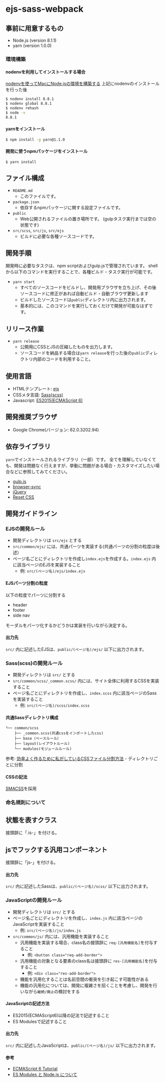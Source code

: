 ejs-sass-webpack
====

## 事前に用意するもの
- Node.js (version 8.1.1)
- yarn (version 1.0.0)

### 環境構築

#### nodenvを利用してインストールする場合
[nodenvを使ってMacにNode.jsの環境を構築する](https://qiita.com/mtakahashi-ivi/items/cfa9bc533e25d7f726eb)
上記にnodenvのインストールを行った後
```bash
$ nodenv install 8.8.1
$ nodenv global 8.8.1
$ nodenv rehash
$ node -v
8.8.1
```

#### yarnをインストール
```bash
$ npm install -g yarn@1.1.0
```

#### 開発に使うnpmパッケージをインストール
```
$ yarn install
```

## ファイル構成

- `README.md`
  - このファイルです。
- `package.json`
  - 依存するnpmパッケージに関する設定ファイルです。
- `public`
  - Web公開されるファイルの置き場所です。 (gulpタスク実行までは空の状態です)
- `src/scss`, `src/js`, `src/ejs`
  - ビルドに必要な各種ソースコードです。

## 開発手順

開発時に必要なタスクは、npm scriptおよびgulp.jsで管理されています。
shellから以下のコマンドを実行することで、各種ビルド・タスク実行が可能です。

- `yarn start`
  - すべてのソースコードをビルドし、開発用ブラウザを立ち上げ、その後ソースコードに修正があれば自動ビルド・自動ブラウザ更新します
  - ビルドしたソースコードは`public`ディレクトリ内に出力されます。
  - 基本的には、このコマンドを実行しておくだけで開発が可能なはずです。

## リリース作業

- `yarn release`
  - 公開用にCSSとJSの圧縮したものを出力します。
  - ソースコードを納品する場合は`yarn release`を行った後の`public`ディレクトリ内部のコードを利用すること。

## 使用言語

- HTMLテンプレート: [ejs](http://ejs.co/)
- CSSメタ言語: [Sass(scss)](http://sass-lang.com/)
- Javascript: [ES2015(ECMAScript 6)](https://babeljs.io/docs/learn-es2015/)

## 開発推奨ブラウザ
- Google Chrome(バージョン: 62.0.3202.94)


## 依存ライブラリ

`yarn`でインストールされるライブラリ（一部）です。
全てを理解していなくても、開発は問題なく行えますが、挙動に問題がある場合・カスタマイズしたい場合などに参照してみてください。

- [gulp.js](http://gulpjs.com/)
- [browser-sync](https://www.browsersync.io/)
- [jQuery](https://jquery.com/)
- [Reset CSS](http://meyerweb.com/eric/tools/css/reset/)

## 開発ガイドライン

### EJSの開発ルール
- 開発ディレクトリは `src/ejs` とする
- `src/common/ejs/` には、共通パーツを実装する(共通パーツの分割の粒度は後述）
- ページ名ごとにディレクトリを作成し`index.ejs`を作成する。`index.ejs` 内に該当ページのEJSを実装すること
  - 例: `src/(ページ名)/ejs/index.ejs`
  
#### EJSパーツ分割の粒度
以下の粒度でパーツに分割する
- header
- footer
- side nav

モーダルをパーツ化するかどうかは実装を行いながら決定する。

#### 出力先

`src/` 内に記述したEJSは、`public/(ページ名)/ejs/` 以下に出力されます。

### Sass(scss)の開発ルール
- 開発ディレクトリは `src/` とする
- `src/common/scss/_common.scss/` 内には、サイト全体に利用するCSSを実装すること
- ページ名ごとにディレクトリを作成し、`index.scss` 内に該当ページのSassを実装すること
  - 例: `src/(ページ名)/scss/index.scss`

#### 共通Sassディレクトリ構成
```
└── common/scss 
    ├── _common.scss(共通cssをインポートしたcss)
    ├── base（ベースルール）
    ├── layout(レイアウトルール)
    └── modules(モジュールルール)
```
参考: [効率よく作るために私がしているCSSファイル分割方法](http://webdrawer.net/css/filesplit.html) - ディレクトリごとに分割

#### CSSの記法

[SMACSS](https://smacss.com/files/smacss-ja.pdf)を採用


### 命名規則について

## 状態を表すクラス
接頭辞に「.is-」を付ける。

## jsでフックする汎用コンポーネント
接頭辞に「js-」を付ける。


#### 出力先

`src/` 内に記述したSassは、`public/(ページ名)/scss/` 以下に出力されます。

### JavaScriptの開発ルール
- 開発ディレクトリは `src/` とする
- ページ名ごとにディレクトリを作成し、`index.js` 内に該当ページのJavaScriptを実装すること
  - 例: `src/(ページ名)/js/index.js`
- `src/common/js/` 内には、汎用機能を実装すること
  - 汎用機能を実装する場合、class名の接頭辞に `req-[汎用機能名]`を付与すること
    - 例: `<button class="req-add-border">`
  - 汎用機能の対象となる要素のclass名は接頭辞に `res-[汎用機能名]`を付与すること
    - 例: `<div class="res-add-border">`
  - 機能を汎用化することは名前空間の衝突を引き起こす可能性がある
  - 機能の汎用化については、開発に複雑さを招くことを考慮し、開発を行いながら`継続/廃止`の検討をする

#### JavaScriptの記述方法
- ES2015(ECMAScript6)以降の記法で記述すること
- ES Modulesで記述すること

#### 出力先
`src/` 内に記述したJavaScriptは、`public/(ページ名)/js/` 以下に出力されます。

#### 参考
- [ECMAScript 6 Tutorial](http://ccoenraets.github.io/es6-tutorial/)
- [ES Modules と Node.js について](http://yosuke-furukawa.hatenablog.com/entry/2016/05/10/111102)
